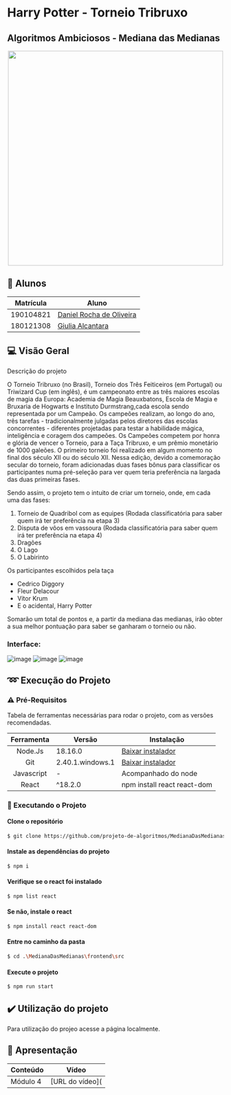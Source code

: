 # Harry Potter - Torneio Tribruxo 

## Algoritmos Ambiciosos - Mediana das Medianas


<p align="center">
  <img width="500" src="https://3.bp.blogspot.com/-kIt4TIULv6k/U5PJaOFMibI/AAAAAAAAFSg/05nOR-5P584/s1600/tumblr_m34cqgDMfK1r189pp.gif">
</p>


## 👥 Alunos

| Matrícula | Aluno                                                      |
| --------- | ---------------------------------------------------------- |
| 190104821	| [Daniel Rocha de Oliveira](https://github.com/DanRocha18)  |
| 180121308 | [Giulia Alcantara](https://github.com/alcantaragiubs)      |
 
 ##  💻 Visão Geral

<p> Descrição do projeto </p>

O Torneio Tribruxo (no Brasil), Torneio dos Três Feiticeiros (em Portugal) ou Triwizard Cup (em inglês), é um campeonato entre as três maiores escolas de magia da Europa: Academia de Magia Beauxbatons, Escola de Magia e Bruxaria de Hogwarts e Instituto Durmstrang,cada escola sendo representada por um Campeão. Os campeões realizam, ao longo do ano, três tarefas - tradicionalmente julgadas pelos diretores das escolas concorrentes - diferentes projetadas para testar a habilidade mágica, inteligência e coragem dos campeões. Os Campeões competem por honra e glória de vencer o Torneio, para a Taça Tribruxo, e um prêmio monetário de 1000 galeões. O primeiro torneio foi realizado em algum momento no final dos século XII ou do século XII. Nessa edição, devido a comemoração secular do torneio, foram adicionadas duas fases bônus para classificar os participantes numa pré-seleção para ver quem teria preferência na largada das duas primeiras fases.

Sendo assim, o projeto tem o intuito de  criar um torneio, onde, em cada uma das fases: 
1. Torneio de Quadribol com as equipes (Rodada classificatória para saber quem irá ter preferência na etapa 3)
2. Disputa de vôos em vassoura (Rodada classificatória para saber quem irá ter preferência na etapa 4)
3. Dragões
4. O Lago
5. O Labirinto

Os participantes escolhidos pela taça 
- Cedrico Diggory
- Fleur Delacour
- Vítor Krum
- E o acidental, Harry Potter

Somarão um total de pontos e, a partir da mediana das medianas, irão obter a sua melhor pontuação para saber se ganharam o torneio ou não.

### Interface: 

![image](https://github.com/projeto-de-algoritmos/MedianaDasMedianas/assets/54143767/44ddeb00-bdb3-46df-a4fc-6293d5d4a0e1)
![image](https://github.com/projeto-de-algoritmos/MedianaDasMedianas/assets/54143767/4cde1f3f-9338-4f8a-a6f3-c7ce4d15a513)
![image](https://github.com/projeto-de-algoritmos/MedianaDasMedianas/assets/54143767/bca7734c-ceb0-43c6-9d83-5fdf41a925be)



## ➿ Execução do Projeto

### ⚠️ Pré-Requisitos 

Tabela de ferramentas necessárias para rodar o projeto, com as versões recomendadas.

| Ferramenta | Versão | Instalação |
| :-------: | ----------- | -------------------------------------------------------- |
| Node.Js | 18.16.0 | [Baixar instalador](https://nodejs.org/) |
| Git | 2.40.1.windows.1 | [Baixar instalador](https://git-scm.com/) |
| Javascript | - | Acompanhado do node |
| React | ^18.2.0 | npm install react react-dom |

### 🔂 Executando o Projeto

#### Clone o repositório

```bash 
$ git clone https://github.com/projeto-de-algoritmos/MedianaDasMedianas.git
```

#### Instale as dependências do projeto

```bash 
$ npm i
```

#### Verifique se o react foi instalado

```bash 
$ npm list react
```

#### Se não, instale o react

```bash 
$ npm install react react-dom
```

#### Entre no caminho da pasta

```bash
$ cd .\MedianaDasMedianas\frontend\src
```

#### Execute o projeto 

```bash 
$ npm run start
```

## ✔️ Utilização do projeto
Para utilização do projeo acesse a página localmente.

## 🔗 Apresentação

  | Conteúdo | Vídeo                                                                                         |
  | -------- | --------------------------------------------------------------------------------------------- |
  | Módulo 4 | [URL do vídeo](|
 
